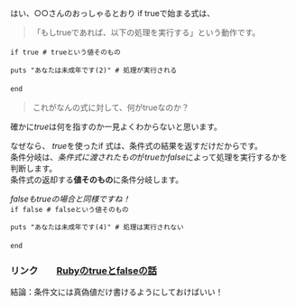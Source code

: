 はい、○○さんのおっしゃるとおり  if trueで始まる式は、  
>「もしtrueであれば、以下の処理を実行する」という動作です。  

```if true # trueという値そのもの```　

```puts "あなたは未成年です(2)" # 処理が実行される```  

```end```　　

>これがなんの式に対して、何がtrueなのか？  

確かに*true*は何を指すのか一見よくわからないと思います。  

なぜなら、 *true*を使ったif 式は、条件式の結果を返すだけだからです。  
条件分岐は、*条件式に渡されたもの*が*true*か*false*によって処理を実行するかを判断します。  
条件式の返却する**値そのもの**に条件分岐します。  

_*false*も*true*の場合と同様ですね！_  
```if false # falseという値そのもの```  

```puts "あなたは未成年です(4)" # 処理は実行されない```  

```end```　

### リンク　　[Rubyのtrueとfalseの話](https://qiita.com/rotelstift/items/70461f35c0d691e7b246)　　


結論：条件文には真偽値だけ書けるようにしておけばいい！　　
